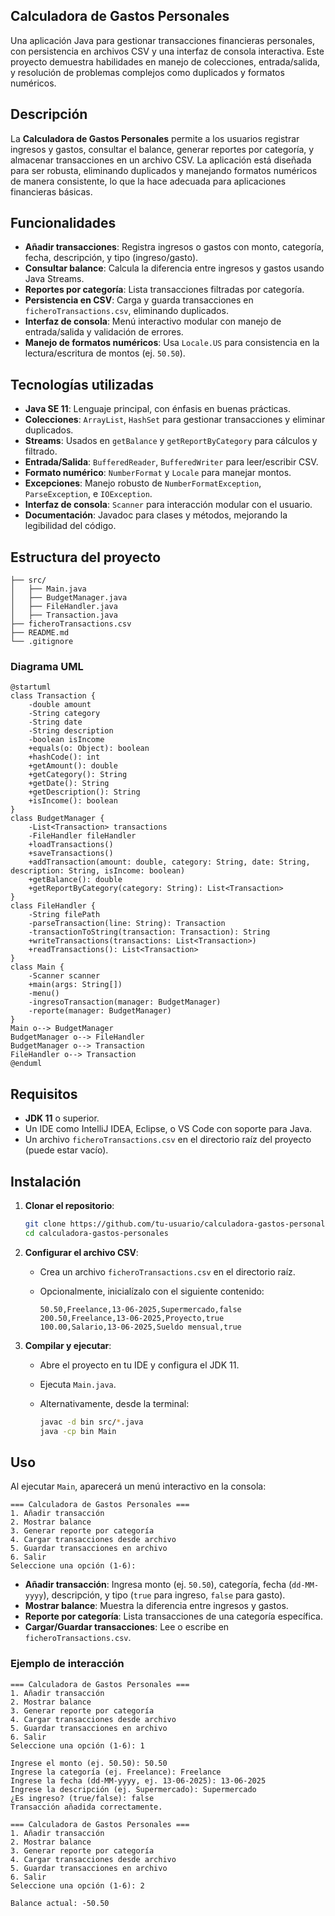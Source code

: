 ## Calculadora de Gastos Personales

Una aplicación Java para gestionar transacciones financieras personales, con persistencia en archivos CSV y una interfaz de consola interactiva. Este proyecto demuestra habilidades en manejo de colecciones, entrada/salida, y resolución de problemas complejos como duplicados y formatos numéricos.

## Descripción

La **Calculadora de Gastos Personales** permite a los usuarios registrar ingresos y gastos, consultar el balance, generar reportes por categoría, y almacenar transacciones en un archivo CSV. La aplicación está diseñada para ser robusta, eliminando duplicados y manejando formatos numéricos de manera consistente, lo que la hace adecuada para aplicaciones financieras básicas.

## Funcionalidades

- **Añadir transacciones**: Registra ingresos o gastos con monto, categoría, fecha, descripción, y tipo (ingreso/gasto).
- **Consultar balance**: Calcula la diferencia entre ingresos y gastos usando Java Streams.
- **Reportes por categoría**: Lista transacciones filtradas por categoría.
- **Persistencia en CSV**: Carga y guarda transacciones en `ficheroTransactions.csv`, eliminando duplicados.
- **Interfaz de consola**: Menú interactivo modular con manejo de entrada/salida y validación de errores.
- **Manejo de formatos numéricos**: Usa `Locale.US` para consistencia en la lectura/escritura de montos (ej. `50.50`).

## Tecnologías utilizadas

- **Java SE 11**: Lenguaje principal, con énfasis en buenas prácticas.
- **Colecciones**: `ArrayList`, `HashSet` para gestionar transacciones y eliminar duplicados.
- **Streams**: Usados en `getBalance` y `getReportByCategory` para cálculos y filtrado.
- **Entrada/Salida**: `BufferedReader`, `BufferedWriter` para leer/escribir CSV.
- **Formato numérico**: `NumberFormat` y `Locale` para manejar montos.
- **Excepciones**: Manejo robusto de `NumberFormatException`, `ParseException`, e `IOException`.
- **Interfaz de consola**: `Scanner` para interacción modular con el usuario.
- **Documentación**: Javadoc para clases y métodos, mejorando la legibilidad del código.

## Estructura del proyecto

```
├── src/
│   ├── Main.java
│   ├── BudgetManager.java
│   ├── FileHandler.java
│   ├── Transaction.java
├── ficheroTransactions.csv
├── README.md
└── .gitignore
```

### Diagrama UML

```plantuml
@startuml
class Transaction {
    -double amount
    -String category
    -String date
    -String description
    -boolean isIncome
    +equals(o: Object): boolean
    +hashCode(): int
    +getAmount(): double
    +getCategory(): String
    +getDate(): String
    +getDescription(): String
    +isIncome(): boolean
}
class BudgetManager {
    -List<Transaction> transactions
    -FileHandler fileHandler
    +loadTransactions()
    +saveTransactions()
    +addTransaction(amount: double, category: String, date: String, description: String, isIncome: boolean)
    +getBalance(): double
    +getReportByCategory(category: String): List<Transaction>
}
class FileHandler {
    -String filePath
    -parseTransaction(line: String): Transaction
    -transactionToString(transaction: Transaction): String
    +writeTransactions(transactions: List<Transaction>)
    +readTransactions(): List<Transaction>
}
class Main {
    -Scanner scanner
    +main(args: String[])
    -menu()
    -ingresoTransaction(manager: BudgetManager)
    -reporte(manager: BudgetManager)
}
Main o--> BudgetManager
BudgetManager o--> FileHandler
BudgetManager o--> Transaction
FileHandler o--> Transaction
@enduml
```

## Requisitos

- **JDK 11** o superior.
- Un IDE como IntelliJ IDEA, Eclipse, o VS Code con soporte para Java.
- Un archivo `ficheroTransactions.csv` en el directorio raíz del proyecto (puede estar vacío).

## Instalación

1. **Clonar el repositorio**:

   ```bash
   git clone https://github.com/tu-usuario/calculadora-gastos-personales.git
   cd calculadora-gastos-personales
   ```

2. **Configurar el archivo CSV**:

   - Crea un archivo `ficheroTransactions.csv` en el directorio raíz.
   - Opcionalmente, inicialízalo con el siguiente contenido:

     ```
     50.50,Freelance,13-06-2025,Supermercado,false
     200.50,Freelance,13-06-2025,Proyecto,true
     100.00,Salario,13-06-2025,Sueldo mensual,true
     ```

3. **Compilar y ejecutar**:

   - Abre el proyecto en tu IDE y configura el JDK 11.
   - Ejecuta `Main.java`.
   - Alternativamente, desde la terminal:

     ```bash
     javac -d bin src/*.java
     java -cp bin Main
     ```

## Uso

Al ejecutar `Main`, aparecerá un menú interactivo en la consola:

```
=== Calculadora de Gastos Personales ===
1. Añadir transacción
2. Mostrar balance
3. Generar reporte por categoría
4. Cargar transacciones desde archivo
5. Guardar transacciones en archivo
6. Salir
Seleccione una opción (1-6): 
```

- **Añadir transacción**: Ingresa monto (ej. `50.50`), categoría, fecha (`dd-MM-yyyy`), descripción, y tipo (`true` para ingreso, `false` para gasto).
- **Mostrar balance**: Muestra la diferencia entre ingresos y gastos.
- **Reporte por categoría**: Lista transacciones de una categoría específica.
- **Cargar/Guardar transacciones**: Lee o escribe en `ficheroTransactions.csv`.

### Ejemplo de interacción

```plaintext
=== Calculadora de Gastos Personales ===
1. Añadir transacción
2. Mostrar balance
3. Generar reporte por categoría
4. Cargar transacciones desde archivo
5. Guardar transacciones en archivo
6. Salir
Seleccione una opción (1-6): 1

Ingrese el monto (ej. 50.50): 50.50
Ingrese la categoría (ej. Freelance): Freelance
Ingrese la fecha (dd-MM-yyyy, ej. 13-06-2025): 13-06-2025
Ingrese la descripción (ej. Supermercado): Supermercado
¿Es ingreso? (true/false): false
Transacción añadida correctamente.

=== Calculadora de Gastos Personales ===
1. Añadir transacción
2. Mostrar balance
3. Generar reporte por categoría
4. Cargar transacciones desde archivo
5. Guardar transacciones en archivo
6. Salir
Seleccione una opción (1-6): 2

Balance actual: -50.50
```

